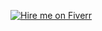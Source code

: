 [![Hire me on Fiverr](https://img.shields.io/badge/Hire%20Me%20on%20Fiverr-1DBF73?style=for-the-badge&logo=fiverr&logoColor=white)](https://www.fiverr.com/farazzz1)

